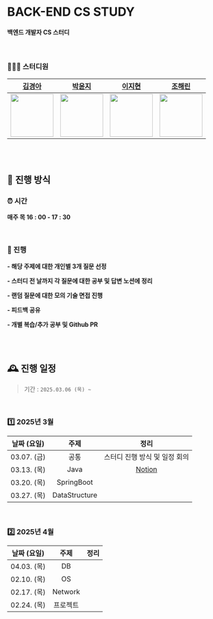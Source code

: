# BACK-END CS STUDY

#### 백엔드 개발자 CS 스터디

<br/>

### 🧑‍🤝‍🧑 스터디원

| [김경아](https://github.com/hagnoykmik) | [박윤지](https://github.com/yooooonzzzzzang) | [이지현](https://github.com/izzy80) | [조해린](https://github.com/zosunny) |
| :----------------------------------: | :------------------------------------: | :----------------------------------------: | :-------------------------------------: |
|     <img src="https://avatars.githubusercontent.com/u/109258144?v=4" width="100" height="100">      |      <img src="https://avatars.githubusercontent.com/u/94591534?v=4" width="100" height="100">       |        <img src="https://avatars.githubusercontent.com/u/115052929?v=4" width="100" height="100">         |       <img src="https://avatars.githubusercontent.com/u/104357560?v=4" width="100" height="100">       |

<br/><br/>

## 🤙 진행 방식

### ⏰ 시간

**매주 목 16 : 00 - 17 : 30**<br>

<br/>

### 📝 진행

**- 해당 주제에 대한 개인별 3개 질문 선정**

**- 스터디 전 날까지 각 질문에 대한 공부 및 답변 노션에 정리**

**- 랜덤 질문에 대한 모의 기술 면접 진행**

**- 피드백 공유**

**- 개별 복습/추가 공부 및 Github PR**

<br/><br/>

## 🕰️ 진행 일정
> 기간 : ```2025.03.06 (목) ~ ```<br>

<br>

### 1️⃣ 2025년 3월

| 날짜 (요일) | 주제 | 정리 |
| :---: | :---: | :---: |
| 03.07. (금) | 공통 | 스터디 진행 방식 및 일정 회의 |
| 03.13. (목) | Java | [Notion](https://silicon-echinodon-49c.notion.site/Backend-CS-Study-1aea564bc23980c68e1ecfc04a42171e?pvs=4) |
| 03.20. (목) | SpringBoot |  |
| 03.27. (목) | DataStructure |  |

<br/>

### 2️⃣ 2025년 4월

| 날짜 (요일) | 주제 | 정리 |
| :---: | :---: | :---: |
| 04.03. (목) | DB |  |
| 02.10. (목) | OS |  |
| 02.17. (목) | Network |  |
| 02.24. (목) | 프로젝트 |  |
